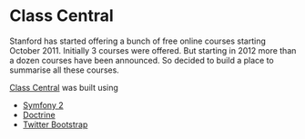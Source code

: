 Class Central
=============

Stanford has started offering a bunch of free online courses starting October 2011. Initially 3 courses were offered. But starting in 2012 more than a dozen courses have been announced. So decided to build a place to summarise all these courses.

[Class Central](http://www.class-central.com) was built using

* [Symfony 2](http://www.symfony.com)
* [Doctrine](http://www.doctrine-project.org/)
* [Twitter Bootstrap](http://twitter.github.com/bootstrap/)